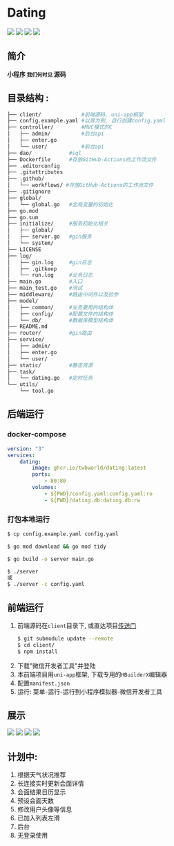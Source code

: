 **Dating**
===========
[![](https://github.com/twbworld/dating/workflows/ci/badge.svg?branch=main)](https://github.com/twbworld/dating/actions)
[![](https://img.shields.io/github/tag/twbworld/dating?logo=github)](https://github.com/twbworld/dating)
![](https://img.shields.io/badge/language-golang-cyan)
[![](https://img.shields.io/github/license/twbworld/dating)](https://github.com/twbworld/dating/blob/main/LICENSE)

## 简介
**小程序 `我们何时见` 源码**

## 目录结构 : 
``` sh
├── client/             #前端源码, uni-app框架
├── config.example.yaml #以其为例, 自行创建config.yaml
├── controller/         #MVC模式的C
│   ├── admin/          #后台api
│   ├── enter.go
│   └── user/           #前台api
├── dao/            #sql
├── Dockerfile      #存放GitHub-Actions的工作流文件
├── .editorconfig
├── .gitattributes
├── .github/
│   └── workflows/ #存放GitHub-Actions的工作流文件
├── .gitignore
├── global/
│   └── global.go   #全局变量的初始化
├── go.mod
├── go.sum
├── initialize/     #服务初始化相关
│   ├── global/
│   ├── server.go   #gin服务
│   └── system/
├── LICENSE
├── log/
│   ├── gin.log     #gin日志
│   ├── .gitkeep
│   └── run.log     #业务日志
├── main.go         #入口
├── main_test.go    #测试
├── middleware/     #路由中间件以及验参
├── model/
│   ├── common/     #业务要用的结构体
│   ├── config/     #配置文件的结构体
│   └── db/         #数据库模型结构体
├── README.md
├── router/         #gin路由
├── service/
│   ├── admin/
│   ├── enter.go
│   └── user/
├── static/         #静态资源
├── task/
│   └── dating.go   #定时任务
└── utils/
    └── tool.go
```

## 后端运行

### docker-compose
``` yaml
version: "3"
services:
    dating:
        image: ghcr.io/twbworld/dating:latest
        ports:
            - 80:80
        volumes:
            - ${PWD}/config.yaml:config.yaml:ro
            - ${PWD}/dating.db:dating.db:rw
```

### 打包本地运行
```sh
$ cp config.example.yaml config.yaml

$ go mod download && go mod tidy

$ go build -o server main.go

$ ./server
或
$ ./server -c config.yaml
```

## 前端运行

1. 前端源码在`client`目录下, 或直达项目[传送门](https://github.com/twbworld/dating-client/)
    ```sh
    $ git submodule update --remote
    $ cd client/
    $ npm install
    ```
2. 下载"微信开发者工具"并登陆
3. 本前端项目用`uni-app`框架, 下载专用的`HBuilderX`编辑器
4. 配置`manifest.json`
5. 运行: 菜单-运行-运行到小程序模拟器-微信开发者工具

## 展示

![](https://cdn.jsdelivr.net/gh/twbworld/hosting@main/img/202409111424755.png)
![](https://cdn.jsdelivr.net/gh/twbworld/hosting@main/img/202409111425133.png)
![](https://cdn.jsdelivr.net/gh/twbworld/hosting@main/img/202409111425284.png)
![](https://cdn.jsdelivr.net/gh/twbworld/hosting@main/img/202409111425518.png)

## 计划中:

1.  根据天气状况推荐
2.  长连接实时更新会面详情
3.  会面结果日历显示
4.  预设会面天数
5.  修改用户头像等信息
6.  已加入列表左滑
7.  后台
8.  无登录使用
